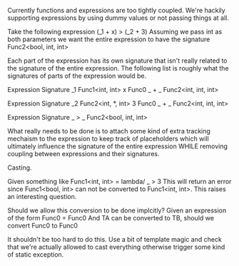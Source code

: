 Currently functions and expressions are too tightly coupled.
We're hackily supporting expressions by using dummy values or not passing
things at all.

Take the following expression (_1 + x) > (_2 + 3)
Assuming we pass int as both parameters we want the entire expression to have
the signature Func2<bool, int, int>

Each part of the expression has its own signature that isn't really related to
the signature of the entire expression. The following list is roughly what the
signatures of parts of the expression would be.

Expression      Signature
_1              Func1<int, int>
x               Func0<int>
_ + _           Func2<int, int, int>

Expression      Signature
_2              Func2<int, *, int>
3               Func0<int>
_ + _           Func2<int, int, int>

Expression      Signature
_ > _           Func2<bool, int, int>

What really needs to be done is to attach some kind of extra tracking mechaism to
the expression to keep track of placeholders which will ultimately influence the
signature of the entire expression WHILE removing coupling between expressions
and their signatures.








Casting.

Given something like Func1<int, int> = lambda/ _ > 3
This will return an error since Func1<bool, int> can not be converted to
Func1<int, int>. This raises an interesting question.

Should we allow this conversion to be done implcitly?
Given an expression of the form Func0<TB> = Func0<TA>
And TA can be converted to TB, should we convert Func0<TA> to Func0<TB>

It shouldn't be too hard to do this. Use a bit of template magic and check
that we're actually allowed to cast everything otherwise trigger some kind of
static exception.
